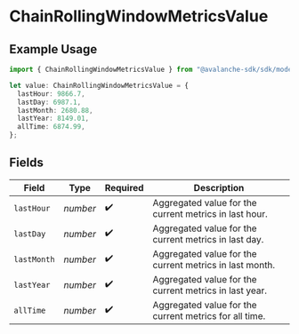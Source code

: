 # ChainRollingWindowMetricsValue

## Example Usage

```typescript
import { ChainRollingWindowMetricsValue } from "@avalanche-sdk/sdk/models/components";

let value: ChainRollingWindowMetricsValue = {
  lastHour: 9866.7,
  lastDay: 6987.1,
  lastMonth: 2680.88,
  lastYear: 8149.01,
  allTime: 6874.99,
};
```

## Fields

| Field                                                   | Type                                                    | Required                                                | Description                                             |
| ------------------------------------------------------- | ------------------------------------------------------- | ------------------------------------------------------- | ------------------------------------------------------- |
| `lastHour`                                              | *number*                                                | :heavy_check_mark:                                      | Aggregated value for the current metrics in last hour.  |
| `lastDay`                                               | *number*                                                | :heavy_check_mark:                                      | Aggregated value for the current metrics in last day.   |
| `lastMonth`                                             | *number*                                                | :heavy_check_mark:                                      | Aggregated value for the current metrics in last month. |
| `lastYear`                                              | *number*                                                | :heavy_check_mark:                                      | Aggregated value for the current metrics in last year.  |
| `allTime`                                               | *number*                                                | :heavy_check_mark:                                      | Aggregated value for the current metrics for all time.  |